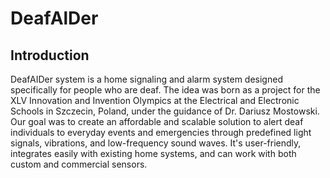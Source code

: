 # DeafAlDer

## Introduction

DeafAIDer system is a home signaling and alarm system designed specifically for people who are deaf. The idea was born as a project for the XLV Innovation and Invention Olympics at the Electrical and Electronic Schools in Szczecin, Poland, under the guidance of Dr. Dariusz Mostowski. Our goal was to create an affordable and scalable solution to alert deaf individuals to everyday events and emergencies through predefined light signals, vibrations, and low-frequency sound waves. It's user-friendly, integrates easily with existing home systems, and can work with both custom and commercial sensors.



